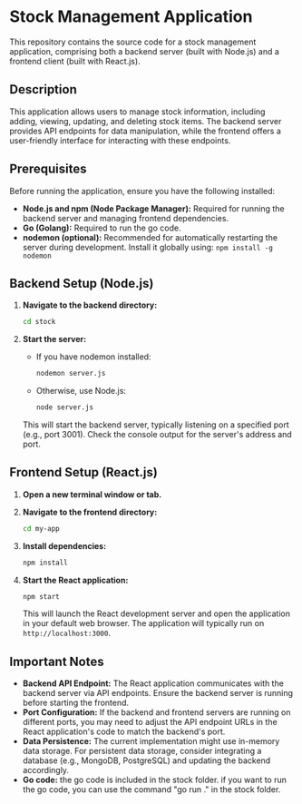 # Stock Management Application

This repository contains the source code for a stock management application, comprising both a backend server (built with Node.js) and a frontend client (built with React.js).

## Description

This application allows users to manage stock information, including adding, viewing, updating, and deleting stock items. The backend server provides API endpoints for data manipulation, while the frontend offers a user-friendly interface for interacting with these endpoints.

## Prerequisites

Before running the application, ensure you have the following installed:

* **Node.js and npm (Node Package Manager):** Required for running the backend server and managing frontend dependencies.
* **Go (Golang):** Required to run the go code.
* **nodemon (optional):** Recommended for automatically restarting the server during development. Install it globally using: `npm install -g nodemon`

## Backend Setup (Node.js)

1.  **Navigate to the backend directory:**
    ```bash
    cd stock
    ```

2.  **Start the server:**
    * If you have nodemon installed:
        ```bash
        nodemon server.js
        ```
    * Otherwise, use Node.js:
        ```bash
        node server.js
        ```

    This will start the backend server, typically listening on a specified port (e.g., port 3001). Check the console output for the server's address and port.

## Frontend Setup (React.js)

1.  **Open a new terminal window or tab.**

2.  **Navigate to the frontend directory:**
    ```bash
    cd my-app
    ```

3.  **Install dependencies:**
    ```bash
    npm install
    ```

4.  **Start the React application:**
    ```bash
    npm start
    ```

    This will launch the React development server and open the application in your default web browser. The application will typically run on `http://localhost:3000`.

## Important Notes

* **Backend API Endpoint:** The React application communicates with the backend server via API endpoints. Ensure the backend server is running before starting the frontend.
* **Port Configuration:** If the backend and frontend servers are running on different ports, you may need to adjust the API endpoint URLs in the React application's code to match the backend's port.
* **Data Persistence:** The current implementation might use in-memory data storage. For persistent data storage, consider integrating a database (e.g., MongoDB, PostgreSQL) and updating the backend accordingly.
* **Go code:** the go code is included in the stock folder. if you want to run the go code, you can use the command "go run ." in the stock folder.



